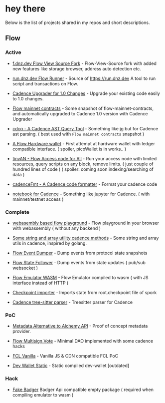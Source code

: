 # hey there 

Below is the list of projects shared in my repos and short descriptions. 

## Flow

### Active 

- [f.dnz.dev Flow View Source Fork](https://github.com/bluesign/flow-view-source) - Flow-View-Source fork with added new features like storage browser, address auto detection etc.
  
- [run.dnz.dev Flow Runner](https://github.com/bluesign/runnerDnzDev) - Source of https://run.dnz.dev A tool to run script and transactions on Flow.
  
- [Cadence Upgrader for 1.0 Changes](https://github.com/bluesign/cadenceUpgrader) - Upgrade your existing code easily to 1.0 changes. 

- [Flow mainnet contracts](https://github.com/bluesign/mainnet-contracts) - Some snapshot of flow-mainnet-contracts, and automatically upgraded to Cadence 1.0 version with Cadence Upgrader 

- [cdcq - A Cadence AST Query Tool](https://github.com/bluesign/cdcq) - Something like jg but for Cadence ast parsing. ( best used with `Flow mainnet contracts` snapshot )

- [A Flow Hardware wallet](https://github.com/bluesign/tinyWallet) - First attempt at hardware wallet with ledger compatible interface. ( spoiler, picoWallet is in works.. )

- [tinyAN - Flow Access node for All](https://github.com/bluesign/tinyAN) - Run your access node with limited resources, query scripts on any block, remove limits. ( just couple of hundred lines of code ) ( spoiler: coming soon indexing/searching of data ) 

- [cadenceFmt - A Cadence code formatter](https://github.com/bluesign/cadencefmt) - Format your cadence code

- [notebook for Cadence](https://github.com/bluesign/Notebook) - Something like jupyter for Cadence. ( with mainnet/testnet access )



### Complete 


- [webasembly based flow playground](https://github.com/bluesign/wasmPlayground) - Flow playground in your browser with webassembly ( without any backend ) 

- [Some string and array utility cadence methods](https://github.com/bluesign/flow-utils) - Some string and array utils in cadence, inspired by golang.

- [Flow Event Dumper](https://github.com/bluesign/Flow-EventDumper) - Dump events from protocol state snapshots 

- [Flow State Follower](https://github.com/bluesign/Flow-StateFollower) - Dump events from state updates ( pub/sub websocket ) 

- [Flow Emulator WASM](https://github.com/bluesign/emulatorWasm) - Flow Emulator compiled to wasm ( with JS interface instead of HTTP ) 

- [Checkpoint importer](https://github.com/bluesign/checkpointState) - Imports state from root.checkpoint file of spork 

- [Cadence tree-sitter parser](https://github.com/bluesign/cadence-tree-sitter) - Treesitter parser for Cadence 


### PoC

- [Metadata Alternative to Alchemy API](https://github.com/bluesign/metaWrapper) - Proof of concept metadata provider.

- [Flow Multisign Vote](https://github.com/bluesign/flow-multisign-vote) - Minimal DAO implemented with some cadence hacks 

- [FCL Vanilla](https://github.com/bluesign/fcl-vanilla) - Vanilla JS & CDN compatible FCL PoC

- [Dev Wallet Static](https://github.com/bluesign/dev-wallet-static) - Static compiled dev-wallet [outdated]


### Hack 

- [Fake Badger](https://github.com/bluesign/fakeBadger) Badger Api compatible empty package ( required when compiling emulator to wasm ) 

 
